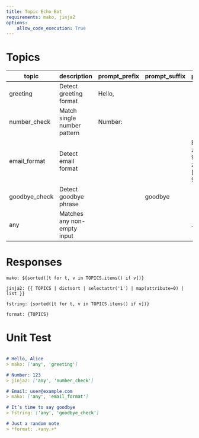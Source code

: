 ```yaml
---
title: Topic Echo Bot
requirements: mako, jinja2
options:
    allow_code_execution: True    
---
```


Topics
======

| topic           | description                 | prompt_prefix  | prompt_suffix  | prompt_regex                                        |
| --------------- | --------------------------- | -------------- | -------------- | --------------------------------------------------- |
| greeting        | Detect greeting format      | Hello,         |                |                                                     |
| number_check    | Match single number pattern | Number:        |                |                                                     |
| email_format    | Detect email format         |                |                | Email: *[a-zA-Z0-9._-]+@[a-zA-Z0-9.-]+.[a-zA-Z0-9]+ |
| goodbye_check   | Detect goodbye phrase       |                |     goodbye    |                                                     |
| any             | Matches any non-empty input |                |                |                            .+                       |

Responses
=========

~~~mako {#response match="greeting or email_format"}
mako: ${sorted([t for t, v in TOPICS.items() if v])}
~~~

~~~jinja2 {#response  match="number_check"}
jinja2: {{ TOPICS | dictsort | selectattr('1') | map(attribute=0) | list }}
~~~

~~~fstring {#response  match="goodbye_check"}
fstring: {sorted([t for t, v in TOPICS.items() if v])}
~~~

~~~format {#response}
format: {TOPICS}
~~~

Unit Test
=========

~~~markdown {#version_test .unittest}

# Hello, Alice
> mako: ['any', 'greeting']

# Number: 123
> jinja2: ['any', 'number_check']

# Email: user@example.com
> mako: ['any', 'email_format']

# It’s time to say goodbye
> fstring: ['any', 'goodbye_check']

# Just a random note
> *format: .+any.+*

~~~
